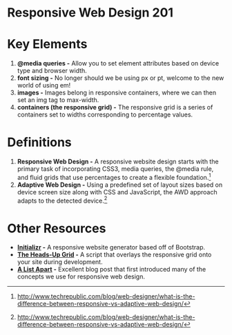 Responsive Web Design 201
=========================

# Key Elements
1. **@media queries -** Allow you to set element attributes based on  device type and browser width. 
2. **font sizing -** No longer should we be using px or pt, welcome to the new world of using em!
3. **images -** Images belong in responsive containers, where we can then set an img tag to max-width.
4. **containers (the responsive grid) -** The responsive grid is a series of containers set to widths corresponding to percentage values.

# Definitions
1. **Responsive Web Design -** A responsive website design starts with the primary task of incorporating CSS3, media queries, the @media rule, and fluid grids that use percentages to create a flexible foundation.[^TR1]
2. **Adaptive Web Design -**  Using a predefined set of layout sizes based on device screen size along with CSS and JavaScript, the AWD approach adapts to the detected device.[^TR1]

# Other Resources
* **[Initializr](http://www.initializr.com) -** A responsive website generator based off of Bootstrap.
* **[The Heads-Up Grid](http://bohemianalps.com/tools/grid/) -** A script that overlays the responsive grid onto your site during development.
* **[A List Apart](http://alistapart.com/article/responsive-web-design) -** Excellent blog post that first introduced many of the concepts we use for responsive web design.

[^TR1]: http://www.techrepublic.com/blog/web-designer/what-is-the-difference-between-responsive-vs-adaptive-web-design/